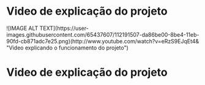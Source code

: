 <h1>Video de explicação do projeto </h1>
![IMAGE ALT TEXT](https://user-images.githubusercontent.com/65437607/112191507-da86be00-8be4-11eb-90fd-cb871adc7e25.png)(http://www.youtube.com/watch?v=eRzS9EJqEt4& "Video explicando o funcionamento do projeto")

<h1>Video de explicação do projeto </h1>

